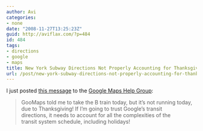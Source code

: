 ```yaml
---
author: Avi
categories:
- none
date: "2008-11-27T13:25:23Z"
guid: http://aviflax.com/?p=484
id: 484
tags:
- directions
- google
- maps
title: New York Subway Directions Not Properly Accounting for Thanksgiving
url: /post/new-york-subway-directions-not-properly-accounting-for-thanksgiving/
---
```

I just posted [this message](http://groups.google.com/group/Google-Maps-Troubleshooting/browse_thread/thread/2feb73f7d3b94c4b) to the [Google Maps Help Group](http://groups.google.com/group/Google-Maps):

<blockquote cite="http://groups.google.com/group/Google-Maps-Troubleshooting/browse_thread/thread/2feb73f7d3b94c4b">
  <p>
    GooMaps told me to take the B train today, but it&#8217;s not running today,<br /> due to Thanksgiving! If I&#8217;m going to trust Google&#8217;s transit<br /> directions, it needs to account for all the complexities of the<br /> transit system schedule, including holidays!
  </p>
</blockquote>